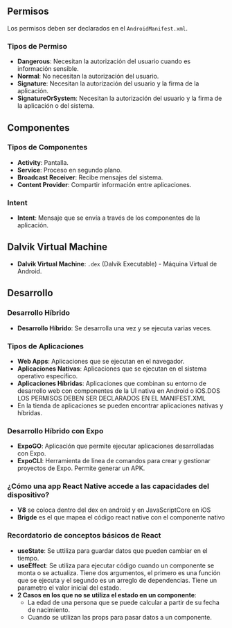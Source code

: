 ## Permisos

Los permisos deben ser declarados en el `AndroidManifest.xml`.

### Tipos de Permiso

- **Dangerous**: Necesitan la autorización del usuario cuando es información sensible.
- **Normal**: No necesitan la autorización del usuario.
- **Signature**: Necesitan la autorización del usuario y la firma de la aplicación.
- **SignatureOrSystem**: Necesitan la autorización del usuario y la firma de la aplicación o del sistema.

## Componentes

### Tipos de Componentes

- **Activity**: Pantalla.
- **Service**: Proceso en segundo plano.
- **Broadcast Receiver**: Recibe mensajes del sistema.
- **Content Provider**: Compartir información entre aplicaciones.

### Intent

- **Intent**: Mensaje que se envía a través de los componentes de la aplicación.

## Dalvik Virtual Machine

- **Dalvik Virtual Machine**: `.dex` (Dalvik Executable) - Máquina Virtual de Android.

## Desarrollo

### Desarrollo Híbrido

- **Desarrollo Híbrido**: Se desarrolla una vez y se ejecuta varias veces.

### Tipos de Aplicaciones

- **Web Apps**: Aplicaciones que se ejecutan en el navegador.
- **Aplicaciones Nativas**: Aplicaciones que se ejecutan en el sistema operativo específico.
- **Aplicaciones Híbridas**: Aplicaciones que combinan su entorno de desarrollo web con componentes de la UI nativa en Android o iOS.DOS LOS PERMISOS DEBEN SER DECLARADOS EN EL MANIFEST.XML
- En la tienda de aplicaciones se pueden encontrar aplicaciones nativas y híbridas.

### Desarrollo Híbrido con Expo

- **ExpoGO**: Aplicación que permite ejecutar aplicaciones desarrolladas con Expo.
- **ExpoCLI**: Herramienta de línea de comandos para crear y gestionar proyectos de Expo. Permite generar un APK.

### ¿Cómo una app React Native accede a las capacidades del dispositivo?

- **V8** se coloca dentro del dex en android y en JavaScriptCore en iOS
- **Brigde** es el que mapea el código react native con el componente nativo


### Recordatorio de conceptos básicos de React

- **useState**: Se uttiliza para guardar datos que pueden cambiar en el tiempo.
- **useEffect**: Se utiliza para ejecutar código cuando un componente se monta o se actualiza. Tiene dos argumentos, el primero es una función que se ejecuta y el segundo es un arreglo de dependencias. Tiene un parametro el valor inicial del estado.
- **2 Casos en los que no se utiliza el estado en un componente**:
  - La edad de una persona que se puede calcular a partir de su fecha de nacimiento.
  - Cuando se utilizan las props para pasar datos a un componente.
